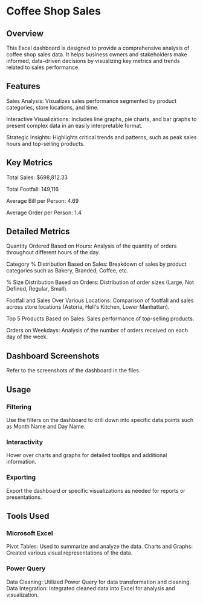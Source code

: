 # Coffee Shop Sales
## Overview
This Excel dashboard is designed to provide a comprehensive analysis of coffee shop sales data. It helps business owners and stakeholders make informed, data-driven decisions by visualizing key metrics and trends related to sales performance.

## Features

Sales Analysis: Visualizes sales performance segmented by product categories, store locations, and time.

Interactive Visualizations: Includes line graphs, pie charts, and bar graphs to present complex data in an easily interpretable format.

Strategic Insights: Highlights critical trends and patterns, such as peak sales hours and top-selling products.
## Key Metrics
Total Sales: $698,812.33

Total Footfall: 149,116

Average Bill per Person: 4.69

Average Order per Person: 1.4
## Detailed Metrics

Quantity Ordered Based on Hours: Analysis of the quantity of orders throughout different hours of the day.

Category % Distribution Based on Sales: Breakdown of sales by product categories such as Bakery, Branded, Coffee, etc.

% Size Distribution Based on Orders: Distribution of order sizes (Large, Not Defined, Regular, Small).

Footfall and Sales Over Various Locations: Comparison of footfall and sales across store locations (Astoria, Hell's Kitchen, Lower Manhattan).

Top 5 Products Based on Sales: Sales performance of top-selling products.

Orders on Weekdays: Analysis of the number of orders received on each day of the week.

## Dashboard Screenshots
Refer to the screenshots of the dashboard in the files.

## Usage
### Filtering
Use the filters on the dashboard to drill down into specific data points such as Month Name and Day Name.
### Interactivity
Hover over charts and graphs for detailed tooltips and additional information.
### Exporting
Export the dashboard or specific visualizations as needed for reports or presentations.
## Tools Used

### Microsoft Excel
Pivot Tables: Used to summarize and analyze the data.
Charts and Graphs: Created various visual representations of the data.
### Power Query
Data Cleaning: Utilized Power Query for data transformation and cleaning.
Data Integration: Integrated cleaned data into Excel for analysis and visualization.
